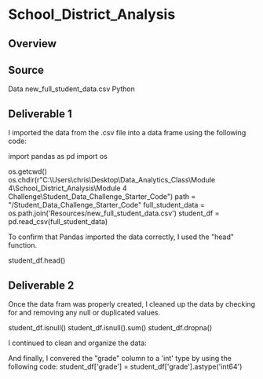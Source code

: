 # School_District_Analysis

## Overview


## Source
Data new_full_student_data.csv
Python




## Deliverable 1
I imported the data from the .csv file into a data frame using the following code:

import pandas as pd
import os

os.getcwd()
os.chdir(r"C:\Users\chris\Desktop\Data_Analytics_Class\Module 4\School_District_Analysis\Module 4 Challenge\Student_Data_Challenge_Starter_Code")
path = "/Student_Data_Challenge_Starter_Code"
full_student_data = os.path.join('Resources/new_full_student_data.csv')
student_df = pd.read_csv(full_student_data)

To confirm that Pandas imported the data correctly, I used the "head" function. 

student_df.head()



## Deliverable 2
Once the data fram was properly created, I cleaned up the data by checking for and removing any null or duplicated values. 

student_df.isnull()
student_df.isnull().sum()
student_df.dropna()

I continued to clean and organize the data:


And finally, I convered the "grade" column to a 'int' type by using the following code:
student_df['grade'] = student_df['grade'].astype('int64')





